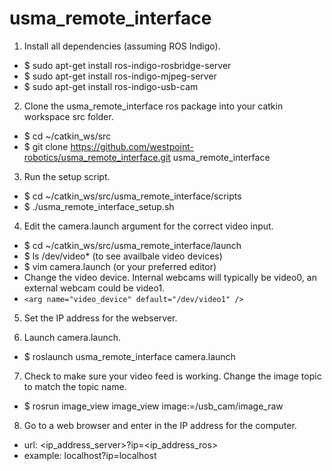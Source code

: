 usma_remote_interface
=====================
1. Install all dependencies (assuming ROS Indigo).
 * $ sudo apt-get install ros-indigo-rosbridge-server
 * $ sudo apt-get install ros-indigo-mjpeg-server
 * $ sudo apt-get install ros-indigo-usb-cam
 
2. Clone the usma_remote_interface ros package into your catkin workspace src folder.
  * $ cd ~/catkin_ws/src
  * $ git clone https://github.com/westpoint-robotics/usma_remote_interface.git usma_remote_interface
  
3. Run the setup script.
  * $ cd ~/catkin_ws/src/usma_remote_interface/scripts
  * $ ./usma_remote_interface_setup.sh

4. Edit the camera.launch argument for the correct video input.
  * $ cd ~/catkin_ws/src/usma_remote_interface/launch
  * $ ls /dev/video* (to see availbale video devices)
  * $ vim camera.launch (or your preferred editor)
  * Change the video device. Internal webcams will typically be video0, an external webcam could be video1.
  * `<arg name="video_device" default="/dev/video1" />`

5. Set the IP address for the webserver.

6. Launch camera.launch.
  * $ roslaunch usma_remote_interface camera.launch

7. Check to make sure your video feed is working.  Change the image topic to match the topic name.
  * $ rosrun image_view image_view image:=/usb_cam/image_raw

8. Go to a web browser and enter in the IP address for the computer.
  * url:   \<ip_address_server\>?ip=\<ip_address_ros\>
  * example:   localhost?ip=localhost
